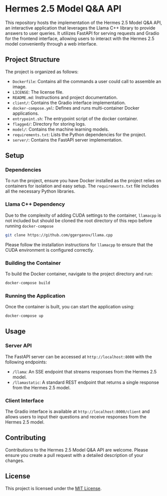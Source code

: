 
# Hermes 2.5 Model Q&A API

This repository hosts the implementation of the Hermes 2.5 Model Q&A API, an interactive application that leverages the Llama C++ library to provide answers to user queries. It utilizes FastAPI for serving requests and Gradio for the frontend interface, allowing users to interact with the Hermes 2.5 model conveniently through a web interface.

## Project Structure

The project is organized as follows:

- `Dockerfile`: Contains all the commands a user could call to assemble an image.
- `LICENSE`: The license file.
- `README.md`: Instructions and project documentation.
- `client/`: Contains the Gradio interface implementation.
- `docker-compose.yml`: Defines and runs multi-container Docker applications.
- `entrypoint.sh`: The entrypoint script of the docker container.
- `flagged/`: Directory for storing logs.
- `model/`: Contains the machine learning models.
- `requirements.txt`: Lists the Python dependencies for the project.
- `server/`: Contains the FastAPI server implementation.

## Setup

### Dependencies

To run the project, ensure you have Docker installed as the project relies on containers for isolation and easy setup. The `requirements.txt` file includes all the necessary Python libraries.

### Llama C++ Dependency

Due to the complexity of adding CUDA settings to the container, `llamacpp` is not included but should be cloned the root directory of this repo before running `docker-compose`

```bash
git clone https://github.com/ggerganov/llama.cpp
```

Please follow the installation instructions for `llamacpp` to ensure that the CUDA environment is configured correctly.

### Building the Container

To build the Docker container, navigate to the project directory and run:

```bash
docker-compose build
```

### Running the Application

Once the container is built, you can start the application using:

```bash
docker-compose up
```

## Usage

### Server API

The FastAPI server can be accessed at `http://localhost:8000` with the following endpoints:

- `/llama`: An SSE endpoint that streams responses from the Hermes 2.5 model.
- `/llamastatic`: A standard REST endpoint that returns a single response from the Hermes 2.5 model.

### Client Interface

The Gradio interface is available at `http://localhost:8000/client` and allows users to input their questions and receive responses from the Hermes 2.5 model.

## Contributing

Contributions to the Hermes 2.5 Model Q&A API are welcome. Please ensure you create a pull request with a detailed description of your changes.

## License

This project is licensed under the [MIT License](LICENSE).
